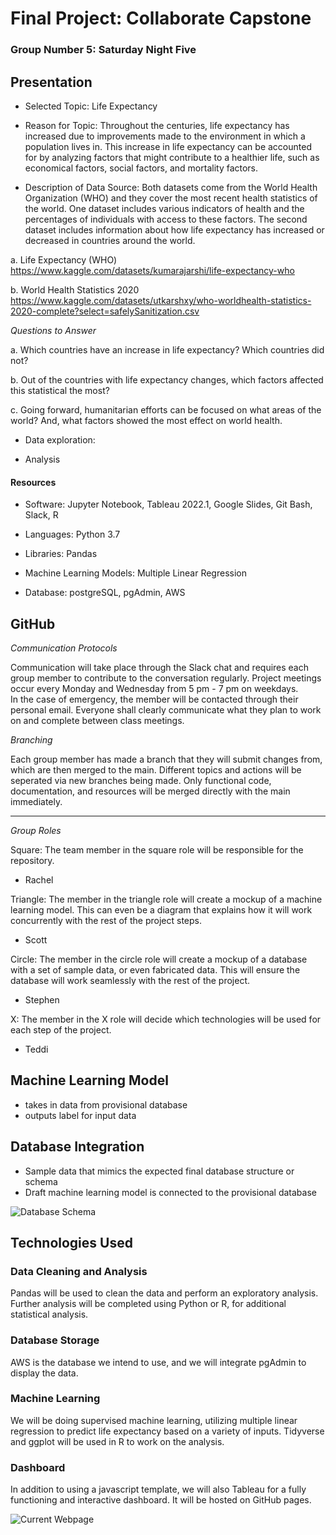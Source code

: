 # Final Project: Collaborate Capstone
### Group Number 5: Saturday Night Five

## Presentation 

- Selected Topic: Life Expectancy

- Reason for Topic: Throughout the centuries, life expectancy has increased due to improvements made to the environment in which a population lives in. This increase in life expectancy can be accounted for by analyzing factors that might contribute to a healthier life, such as economical factors, social factors, and mortality factors. 

- Description of Data Source: Both datasets come from the World Health Organization (WHO) and they cover the most recent health statistics of the world. One dataset  includes various indicators of health and the percentages of individuals with access to these factors. The second dataset includes information about how life expectancy has increased or decreased in countries around the world. 

a. Life Expectancy (WHO) https://www.kaggle.com/datasets/kumarajarshi/life-expectancy-who 

b. World Health Statistics 2020 https://www.kaggle.com/datasets/utkarshxy/who-worldhealth-statistics-2020-complete?select=safelySanitization.csv

*Questions to Answer*
 
a. Which countries have an increase in life expectancy? Which countries did not?

b. Out of the countries with life expectancy changes, which factors affected this statistical the most?

c. Going forward, humanitarian efforts can be focused on what areas of the world? And, what factors showed the most effect on world health. 

- Data exploration: 


- Analysis

#### Resources

- Software: Jupyter Notebook, Tableau 2022.1, Google Slides, Git Bash, Slack, R

- Languages: Python 3.7

- Libraries: Pandas

- Machine Learning Models: Multiple Linear Regression

- Database: postgreSQL, pgAdmin, AWS

## GitHub

*Communication Protocols*

Communication will take place through the Slack chat and requires each group member to contribute to the conversation regularly. Project meetings occur every Monday and Wednesday from 5 pm - 7 pm on weekdays.  
In the case of emergency, the member will be contacted through their personal email. Everyone shall clearly communicate what they plan to work on and complete between class meetings. 

*Branching*

Each group member has made a branch that they will submit changes from, which are then merged to the main. Different topics and actions will be seperated via new branches being made. Only functional code, documentation, and resources will be merged directly with the main immediately. 

------------------------------------------------------
*Group Roles*

Square: The team member in the square role will be responsible for the repository. 

- Rachel 

Triangle: The member in the triangle role will create a mockup of a machine learning model. This can even be a diagram that explains how it will work concurrently with the rest of the project steps.

- Scott

Circle: The member in the circle role will create a mockup of a database with a set of sample data, or even fabricated data. This will ensure the database will work seamlessly with the rest of the project.

- Stephen

X: The member in the X role will decide which technologies will be used for each step of the project.

- Teddi


## Machine Learning Model

- takes in data from provisional database
- outputs label for input data

## Database Integration

- Sample data that mimics the expected final database structure or schema
- Draft machine learning model is connected to the provisional database

![Database Schema](https://user-images.githubusercontent.com/102566199/186817825-14790d50-8761-49b7-93c8-703cc23aac0c.png)

## Technologies Used

### Data Cleaning and Analysis

Pandas will be used to clean the data and perform an exploratory analysis. Further analysis will be completed using Python or R, for additional statistical analysis.

### Database Storage

AWS is the database we intend to use, and we will integrate pgAdmin to display the data.

### Machine Learning

We will be doing supervised machine learning, utilizing multiple linear regression to predict life expectancy based on a variety of inputs. Tidyverse and ggplot will be used in R to work on the analysis.

### Dashboard

In addition to using a javascript template, we will also Tableau for a fully functioning and interactive dashboard. It will be hosted on GitHub pages.

![Current Webpage](https://user-images.githubusercontent.com/102566199/186820770-9eef7019-acc3-45ad-b236-ee10b6876c04.png)
